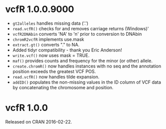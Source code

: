 

# vcfR 1.0.0.9000


* `gt2alleles` handles missing data ('.')
* `read.vcfR()` checks for and removes carriage returns (Windows)'
* `vcfR2DNAbin` converts 'NA' to 'n' prior to conversion to DNAbin
* `chromR2vcfR` implements use.mask
* `extract.gt()` converts "." to NA.
* Added tidyr compatibility - thank you Eric Anderson!
* `write.vcf()` now uses mask = TRUE.
* `maf()` provides counts and frequency for the minor (or other) allele.
* `create.chromR()` now handles instances with no seq and the annotation position exceeds the greatest VCF POS.
* `read.vcfR()` now handles tilde expansion.
* `addID()` populates the non-missing values in the ID column of VCF data by concatenating the chromosome and position. 

# vcfR 1.0.0
Released on CRAN 2016-02-22.

